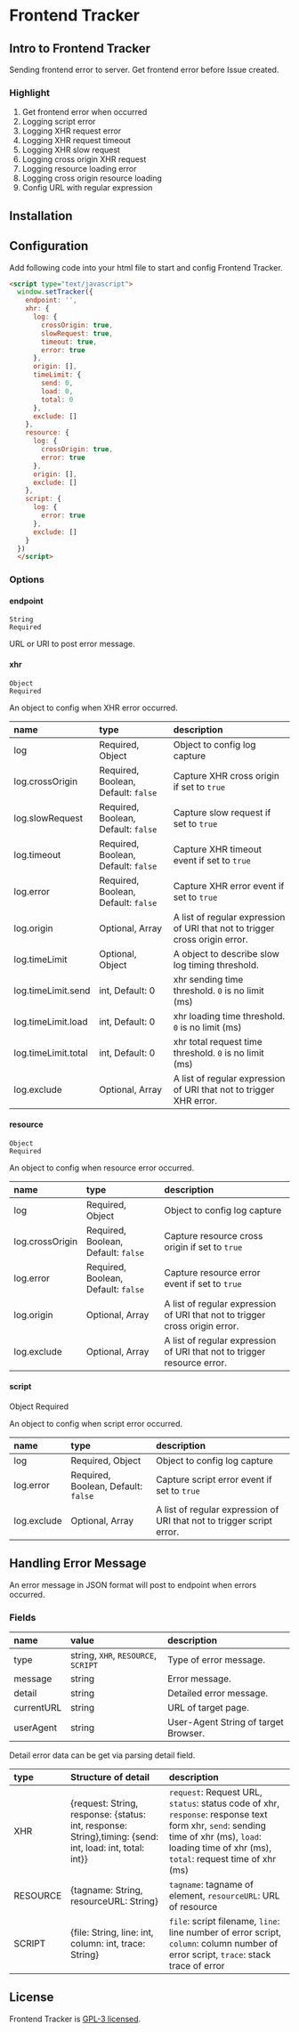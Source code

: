 # Frontend Tracker

## Intro to Frontend Tracker

Sending frontend error to server. Get frontend error before Issue created.

### Highlight
1. Get frontend error when occurred
1. Logging script error
1. Logging XHR request error
1. Logging XHR request timeout
1. Logging XHR slow request
1. Logging cross origin XHR request
1. Logging resource loading error
1. Logging cross origin resource loading
1. Config URL with regular expression

## Installation

## Configuration

Add following code into your html file to start and config Frontend Tracker.

``` html
<script type="text/javascript">
  window.setTracker({
    endpoint: '',
    xhr: {
      log: {
        crossOrigin: true,
        slowRequest: true,
        timeout: true,
        error: true
      },
      origin: [],
      timeLimit: {
        send: 0,
        load: 0,
        total: 0
      },
      exclude: []
    },
    resource: {
      log: {
        crossOrigin: true,
        error: true
      },
      origin: [],
      exclude: []
    },
    script: {
      log: {
        error: true
      },
      exclude: []
    }
  })
  </script>
```

### Options

#### endpoint

    String
    Required

URL or URI to post error message.

#### xhr

    Object
    Required

An object to config when XHR error occurred.

| name | type | description |
| :-- | :-- | :-- |
| log | Required, Object  | Object to config log capture |
| log.crossOrigin | Required, Boolean, Default: `false` | Capture XHR cross origin if set to `true` |
| log.slowRequest | Required, Boolean, Default: `false` | Capture slow request if set to `true` |
| log.timeout | Required, Boolean, Default: `false` | Capture XHR timeout event if set to `true` |
| log.error | Required, Boolean, Default: `false` | Capture XHR error event if set to `true` |
| log.origin | Optional, Array | A list of regular expression of URI that not to trigger cross origin error. |
| log.timeLimit | Optional, Object | A object to describe slow log timing threshold. |
| log.timeLimit.send | int, Default: 0 | xhr sending time threshold. `0` is no limit (ms) |
| log.timeLimit.load | int, Default: 0 | xhr loading time threshold. `0` is no limit  (ms) |
| log.timeLimit.total | int, Default: 0 | xhr total request time threshold. `0` is no limit (ms) |
| log.exclude | Optional, Array | A list of regular expression of URI that not to trigger XHR error. |

#### resource

    Object
    Required

An object to config when resource error occurred.

| name | type | description |
| :-- | :-- | :-- |
| log | Required, Object  | Object to config log capture |
| log.crossOrigin | Required, Boolean, Default: `false` | Capture resource cross origin if set to `true` |
| log.error | Required, Boolean, Default: `false` | Capture resource error event if set to `true` |
| log.origin | Optional, Array | A list of regular expression of URI that not to trigger cross origin error. |
| log.exclude | Optional, Array | A list of regular expression of URI that not to trigger resource error. |

#### script

Object
Required

An object to config when script error occurred.

| name | type | description |
| :-- | :-- | :-- |
| log | Required, Object  | Object to config log capture |
| log.error | Required, Boolean, Default: `false` | Capture script error event if set to `true` |
| log.exclude | Optional, Array | A list of regular expression of URI that not to trigger script error. |

## Handling Error Message

An error message in JSON format will post to endpoint when errors occurred.

### Fields

| name | value | description |
| :-- | :-- | :-- |
| type | string, `XHR`, `RESOURCE`, `SCRIPT`  | Type of error message. |
| message | string | Error message. |
| detail | string | Detailed error message. |
| currentURL | string | URL of target page. |
| userAgent | string | User-Agent String of target Browser. |

Detail error data can be get via parsing detail field.

| type | Structure of detail | description |
| :-- | :-- | :-- |
| XHR | {request: String, response: {status: int, response: String},timing: {send: int, load: int, total: int}} | `request`: Request URL, `status`: status code of xhr, `response`: response text form xhr, `send`: sending time of xhr (ms), `load`: loading time of xhr (ms), `total`: request time of xhr (ms) |
| RESOURCE | {tagname: String, resourceURL: String} |  `tagname`: tagname of element, `resourceURL`: URL of resource |
| SCRIPT | {file: String, line: int, column: int, trace: String} | `file`: script filename, `line`: line number of error script, `column`: column number of error script, `trace`: stack trace of error|



## License
Frontend Tracker is [GPL-3 licensed](LICENSE).
